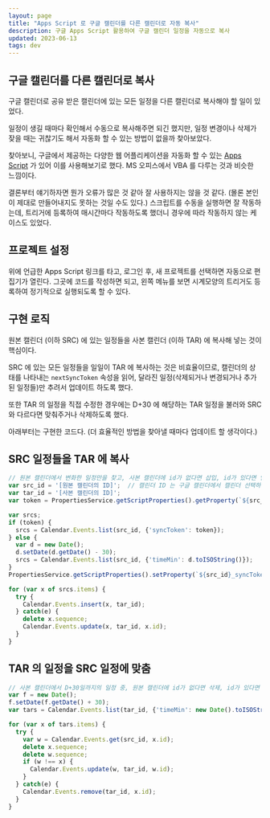 ```yaml
---
layout: page
title: "Apps Script 로 구글 캘린더를 다른 캘린더로 자동 복사"
description: 구글 Apps Script 활용하여 구글 캘린더 일정을 자동으로 복사
updated: 2023-06-13
tags: dev
---
```


## 구글 캘린더를 다른 캘린더로 복사

구글 캘린더로 공유 받은 캘린더에 있는 모든 일정을 다른 캘린더로 복사해야 할 일이 있었다.

일정이 생길 때마다 확인해서 수동으로 복사해주면 되긴 했지만, 일정 변경이나 삭제가 잦을 때는 귀찮기도 해서 자동화 할 수 있는 방법이 없을까 찾아보았다.

찾아보니, 구글에서 제공하는 다양한 웹 어플리케이션을 자동화 할 수 있는 [Apps Script](https://www.google.com/script/start/) 가 있어 이를 사용해보기로 했다. MS 오피스에서 VBA 를 다루는 것과 비슷한 느낌이다.

결론부터 얘기하자면 뭔가 오류가 많은 것 같아 잘 사용하지는 않을 것 같다. (몰론 본인이 제대로 만들어내지도 못하는 것일 수도 있다.) 스크립트를 수동을 실행하면 잘 작동하는데, 트리거에 등록하여 매시간마다 작동하도록 했더니 경우에 따라 작동하지 않는 케이스도 있었다.

## 프로젝트 설정

위에 언급한 Apps Script 링크를 타고, 로그인 후, 새 프로젝트를 선택하면 자동으로 편집기가 열린다. 그곳에 코드를 작성하면 되고, 왼쪽 메뉴를 보면 시계모양의 트리거도 등록하여 정기적으로 실행되도록 할 수 있다.

## 구현 로직

원본 캘린더 (이하 SRC) 에 있는 일정들을 사본 캘린더 (이하 TAR) 에 복사해 넣는 것이 핵심이다.

SRC 에 있는 모든 일정들을 일일이 TAR 에 복사하는 것은 비효율이므로, 캘린더의 상태를 나타내는 `nextSyncToken` 속성을 읽어, 달라진 일정(삭제되거나 변경되거나 추가된 일정들)만 추려서 업데이트 하도록 했다.

또한 TAR 의 일정을 직접 수정한 경우에는 D+30 에 해당하는 TAR 일정을 불러와 SRC 와 다르다면 맞춰주거나 삭제하도록 했다.

아래부터는 구현한 코드다. (더 효율적인 방법을 찾아낼 때마다 업데이트 할 생각이다.)

## SRC 일정들을 TAR 에 복사

```js
// 원본 캘린더에서 변화한 일정만을 찾고, 사본 캘린더에 id가 없다면 삽입, id가 있다면 업데이트
var src_id = '[원본 캘린더의 ID]';  // 캘린더 ID 는 구글 캘린더에서 캘린더 선택하면 나오는 하위 메뉴의 "설정 및 공유" 에서 확인 가능
var tar_id = '[사본 캘린더의 ID]';
var token = PropertiesService.getScriptProperties().getProperty(`${src_id}_syncToken`);

var srcs;
if (token) {
  srcs = Calendar.Events.list(src_id, {'syncToken': token});
} else {
  var d = new Date();
  d.setDate(d.getDate() - 30);
  srcs = Calendar.Events.list(src_id, {'timeMin': d.toISOString()});
}
PropertiesService.getScriptProperties().setProperty(`${src_id}_syncToken`, srcs.nextSyncToken);

for (var x of srcs.items) {
  try {
    Calendar.Events.insert(x, tar_id);
  } catch(e) {
    delete x.sequence;
    Calendar.Events.update(x, tar_id, x.id);
  }
}
```

## TAR 의 일정을 SRC 일정에 맞춤

```js
// 사본 캘린더에서 D+30일까지의 일정 중, 원본 캘린더에 id가 없다면 삭제, id가 있다면 데이터 일치여부 판단해서 원본에 일치시킴
var f = new Date();
f.setDate(f.getDate() + 30);
var tars = Calendar.Events.list(tar_id, {'timeMin': new Date().toISOString(), 'timeMax': f.toISOString()});

for (var x of tars.items) {
  try {
    var w = Calendar.Events.get(src_id, x.id);
    delete x.sequence;
    delete w.sequence;
    if (w !== x) {
      Calendar.Events.update(w, tar_id, w.id);
    }
  } catch(e) {
    Calendar.Events.remove(tar_id, x.id);
  }
}
```